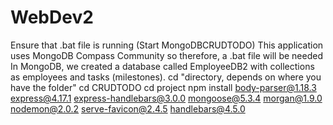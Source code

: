 # WebDev2

Ensure that .bat file is running (Start MongoDBCRUDTODO)
This application uses MongoDB Compass Community so therefore, a .bat file will be needed
In MongoDB, we created a database called EmployeeDB2 with collections as employees and tasks (milestones).
cd "directory, depends on where you have the folder"
cd CRUDTODO
cd project
npm install body-parser@1.18.3 express@4.17.1 express-handlebars@3.0.0 mongoose@5.3.4 morgan@1.9.0 nodemon@2.0.2 serve-favicon@2.4.5 handlebars@4.5.0